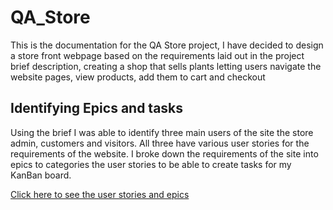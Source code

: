 # QA_Store

This is the documentation for the QA Store project, I have decided to design a store front webpage based on the requirements laid out in the project brief description, creating a shop that sells plants letting users navigate the website pages, view products, add them to cart and checkout

## Identifying Epics and tasks

Using the brief I was able to identify three main users of the site the store admin, customers and visitors. All three have various user stories for the requirements of the website. I broke down the requirements of the site into epics to categories the user stories to be able to create tasks for my KanBan board.

<a href = "/documentation/user_stories.md"> Click here to see the user stories and epics </a>
